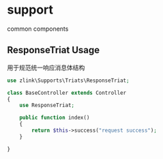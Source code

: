 # support
common components

## ResponseTriat Usage
用于规范统一响应消息体结构

```PHP
use zlink\Supports\Triats\ResponseTriat;

class BaseController extends Controller
{
    use ResponseTriat;

    public function index()
    {
        return $this->success("request success");
    }

}

```

